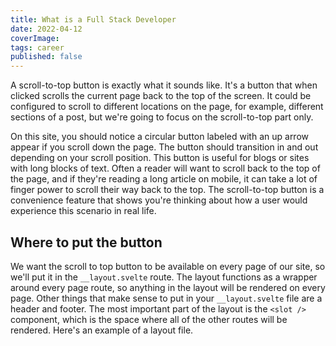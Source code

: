 ```yaml
---
title: What is a Full Stack Developer
date: 2022-04-12
coverImage:
tags: career
published: false
---
```


A scroll-to-top button is exactly what it sounds like. It's a button that when clicked scrolls the current page back to the top of the screen. It could be configured to scroll to different locations on the page, for example, different sections of a post, but we're going to focus on the scroll-to-top part only.

On this site, you should notice a circular button labeled with an up arrow appear if you scroll down the page. The button should transition in and out depending on your scroll position. This button is useful for blogs or sites with long blocks of text. Often a reader will want to scroll back to the top of the page, and if they're reading a long article on mobile, it can take a lot of finger power to scroll their way back to the top. The scroll-to-top button is a convenience feature that shows you're thinking about how a user would experience this scenario in real life.

## Where to put the button

We want the scroll to top button to be available on every page of our site, so we'll put it in the `__layout.svelte` route. The layout functions as a wrapper around every page route, so anything in the layout will be rendered on every page. Other things that make sense to put in your `__layout.svelte` file are a header and footer. The most important part of the layout is the `<slot />` component, which is the space where all of the other routes will be rendered. Here's an example of a layout file.
